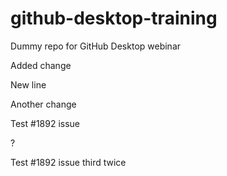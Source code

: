 # github-desktop-training
Dummy repo for GitHub Desktop webinar

Added change

New line

Another change

Test #1892 issue

?

Test #1892 issue third twice



